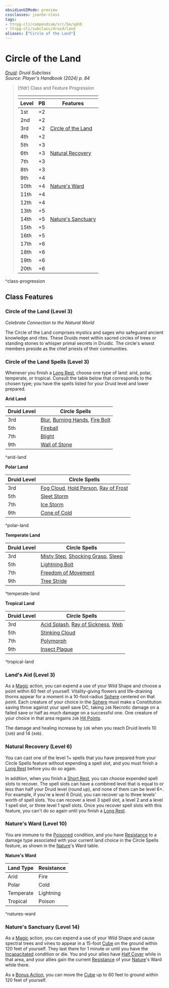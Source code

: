 ```yaml
---
obsidianUIMode: preview
cssclasses: json5e-class
tags:
- ttrpg-cli/compendium/src/5e/xphb
- ttrpg-cli/subclass/druid/land
aliases: ["Circle of the Land"]
---
```

# Circle of the Land
*[Druid](./druid-xphb.md): Druid Subclass*  
*Source: Player's Handbook (2024) p. 84*  

> [!tldr] Class and Feature Progression
> 
> <table class="class-progression">
> <thead>
> <tr><th colspan='3'></th></tr>
> <tr class="class-progression"><th class"level">Level</th><th class"pb">PB</th><th class"feature">Features</th></tr>
> </thead><tbody>
> <tr class="class-progression"><td class"level">1st</td><td class"pb">+2</td><td class"feature"></td></tr>
> <tr class="class-progression"><td class"level">2nd</td><td class"pb">+2</td><td class"feature"></td></tr>
> <tr class="class-progression"><td class"level">3rd</td><td class"pb">+2</td><td class"feature"><a href='#Circle of the Land (Level 3)' class='internal-link'>Circle of the Land</a></td></tr>
> <tr class="class-progression"><td class"level">4th</td><td class"pb">+2</td><td class"feature"></td></tr>
> <tr class="class-progression"><td class"level">5th</td><td class"pb">+3</td><td class"feature"></td></tr>
> <tr class="class-progression"><td class"level">6th</td><td class"pb">+3</td><td class"feature"><a href='#Natural Recovery (Level 6)' class='internal-link'>Natural Recovery</a></td></tr>
> <tr class="class-progression"><td class"level">7th</td><td class"pb">+3</td><td class"feature"></td></tr>
> <tr class="class-progression"><td class"level">8th</td><td class"pb">+3</td><td class"feature"></td></tr>
> <tr class="class-progression"><td class"level">9th</td><td class"pb">+4</td><td class"feature"></td></tr>
> <tr class="class-progression"><td class"level">10th</td><td class"pb">+4</td><td class"feature"><a href='#Nature's Ward (Level 10)' class='internal-link'>Nature's Ward</a></td></tr>
> <tr class="class-progression"><td class"level">11th</td><td class"pb">+4</td><td class"feature"></td></tr>
> <tr class="class-progression"><td class"level">12th</td><td class"pb">+4</td><td class"feature"></td></tr>
> <tr class="class-progression"><td class"level">13th</td><td class"pb">+5</td><td class"feature"></td></tr>
> <tr class="class-progression"><td class"level">14th</td><td class"pb">+5</td><td class"feature"><a href='#Nature's Sanctuary (Level 14)' class='internal-link'>Nature's Sanctuary</a></td></tr>
> <tr class="class-progression"><td class"level">15th</td><td class"pb">+5</td><td class"feature"></td></tr>
> <tr class="class-progression"><td class"level">16th</td><td class"pb">+5</td><td class"feature"></td></tr>
> <tr class="class-progression"><td class"level">17th</td><td class"pb">+6</td><td class"feature"></td></tr>
> <tr class="class-progression"><td class"level">18th</td><td class"pb">+6</td><td class"feature"></td></tr>
> <tr class="class-progression"><td class"level">19th</td><td class"pb">+6</td><td class"feature"></td></tr>
> <tr class="class-progression"><td class"level">20th</td><td class"pb">+6</td><td class"feature"></td></tr>
> </tbody></table>

^class-progression


## Class Features

### Circle of the Land (Level 3)

*Celebrate Connection to the Natural World*

The Circle of the Land comprises mystics and sages who safeguard ancient knowledge and rites. These Druids meet within sacred circles of trees or standing stones to whisper primal secrets in Druidic. The circle's wisest members preside as the chief priests of their communities.

### Circle of the Land Spells (Level 3)

Whenever you finish a [Long Rest](3-Mechanics/CLI/rules/variant-rules/long-rest-xphb.md), choose one type of land: arid, polar, temperate, or tropical. Consult the table below that corresponds to the chosen type; you have the spells listed for your Druid level and lower prepared.

**Arid Land**

| Druid Level | Circle Spells |
|-------------|---------------|
| 3rd | [Blur](3-Mechanics/CLI/spells/blur-xphb.md), [Burning Hands](3-Mechanics/CLI/spells/burning-hands-xphb.md), [Fire Bolt](3-Mechanics/CLI/spells/fire-bolt-xphb.md) |
| 5th | [Fireball](3-Mechanics/CLI/spells/fireball-xphb.md) |
| 7th | [Blight](3-Mechanics/CLI/spells/blight-xphb.md) |
| 9th | [Wall of Stone](3-Mechanics/CLI/spells/wall-of-stone-xphb.md) |
^arid-land

**Polar Land**

| Druid Level | Circle Spells |
|-------------|---------------|
| 3rd | [Fog Cloud](3-Mechanics/CLI/spells/fog-cloud-xphb.md), [Hold Person](3-Mechanics/CLI/spells/hold-person-xphb.md), [Ray of Frost](3-Mechanics/CLI/spells/ray-of-frost-xphb.md) |
| 5th | [Sleet Storm](3-Mechanics/CLI/spells/sleet-storm-xphb.md) |
| 7th | [Ice Storm](3-Mechanics/CLI/spells/ice-storm-xphb.md) |
| 9th | [Cone of Cold](3-Mechanics/CLI/spells/cone-of-cold-xphb.md) |
^polar-land

**Temperate Land**

| Druid Level | Circle Spells |
|-------------|---------------|
| 3rd | [Misty Step](3-Mechanics/CLI/spells/misty-step-xphb.md), [Shocking Grasp](3-Mechanics/CLI/spells/shocking-grasp-xphb.md), [Sleep](3-Mechanics/CLI/spells/sleep-xphb.md) |
| 5th | [Lightning Bolt](3-Mechanics/CLI/spells/lightning-bolt-xphb.md) |
| 7th | [Freedom of Movement](3-Mechanics/CLI/spells/freedom-of-movement-xphb.md) |
| 9th | [Tree Stride](3-Mechanics/CLI/spells/tree-stride-xphb.md) |
^temperate-land

**Tropical Land**

| Druid Level | Circle Spells |
|-------------|---------------|
| 3rd | [Acid Splash](3-Mechanics/CLI/spells/acid-splash-xphb.md), [Ray of Sickness](3-Mechanics/CLI/spells/ray-of-sickness-xphb.md), [Web](3-Mechanics/CLI/spells/web-xphb.md) |
| 5th | [Stinking Cloud](3-Mechanics/CLI/spells/stinking-cloud-xphb.md) |
| 7th | [Polymorph](3-Mechanics/CLI/spells/polymorph-xphb.md) |
| 9th | [Insect Plague](3-Mechanics/CLI/spells/insect-plague-xphb.md) |
^tropical-land

### Land's Aid (Level 3)

As a [Magic](3-Mechanics/CLI/rules/actions.md#Magic) action, you can expend a use of your Wild Shape and choose a point within 60 feet of yourself. Vitality-giving flowers and life-draining thorns appear for a moment in a 10-foot-radius [Sphere](3-Mechanics/CLI/rules/variant-rules/sphere-area-of-effect-xphb.md) centered on that point. Each creature of your choice in the [Sphere](3-Mechanics/CLI/rules/variant-rules/sphere-area-of-effect-xphb.md) must make a Constitution saving throw against your spell save DC, taking `2d6` Necrotic damage on a failed save or half as much damage on a successful one. One creature of your choice in that area regains `2d6` [Hit Points](3-Mechanics/CLI/rules/variant-rules/hit-points-xphb.md).

The damage and healing increase by `1d6` when you reach Druid levels 10 (`3d6`) and 14 (`4d6`).

### Natural Recovery (Level 6)

You can cast one of the level 1+ spells that you have prepared from your Circle Spells feature without expending a spell slot, and you must finish a [Long Rest](3-Mechanics/CLI/rules/variant-rules/long-rest-xphb.md) before you do so again.

In addition, when you finish a [Short Rest](3-Mechanics/CLI/rules/variant-rules/short-rest-xphb.md), you can choose expended spell slots to recover. The spell slots can have a combined level that is equal to or less than half your Druid level (round up), and none of them can be level 6+. For example, if you're a level 6 Druid, you can recover up to three levels' worth of spell slots. You can recover a level 3 spell slot, a level 2 and a level 1 spell slot, or three level 1 spell slots. Once you recover spell slots with this feature, you can't do so again until you finish a [Long Rest](3-Mechanics/CLI/rules/variant-rules/long-rest-xphb.md).

### Nature's Ward (Level 10)

You are immune to the [Poisoned](3-Mechanics/CLI/rules/conditions.md#Poisoned) condition, and you have [Resistance](3-Mechanics/CLI/rules/variant-rules/resistance-xphb.md) to a damage type associated with your current land choice in the Circle Spells feature, as shown in the [Nature](3-Mechanics/CLI/rules/skills.md#Nature)'s Ward table.

**Nature's Ward**

| Land Type | Resistance |
|-----------|------------|
| Arid | Fire |
| Polar | Cold |
| Temperate | Lightning |
| Tropical | Poison |
^natures-ward

### Nature's Sanctuary (Level 14)

As a [Magic](3-Mechanics/CLI/rules/actions.md#Magic) action, you can expend a use of your Wild Shape and cause spectral trees and vines to appear in a 15-foot [Cube](3-Mechanics/CLI/rules/variant-rules/cube-area-of-effect-xphb.md) on the ground within 120 feet of yourself. They last there for 1 minute or until you have the [Incapacitated](3-Mechanics/CLI/rules/conditions.md#Incapacitated) condition or die. You and your allies have [Half Cover](3-Mechanics/CLI/rules/variant-rules/cover-xphb.md) while in that area, and your allies gain the current [Resistance](3-Mechanics/CLI/rules/variant-rules/resistance-xphb.md) of your [Nature](3-Mechanics/CLI/rules/skills.md#Nature)'s Ward while there.

As a [Bonus Action](3-Mechanics/CLI/rules/variant-rules/bonus-action-xphb.md), you can move the [Cube](3-Mechanics/CLI/rules/variant-rules/cube-area-of-effect-xphb.md) up to 60 feet to ground within 120 feet of yourself.